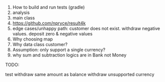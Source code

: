 1. How to build and run tests (gradle)
2. analysis
3. main class
4. https://github.com/npryce/result4k
5. edge cases/unhappy path: customer does not exist. withdraw negative values. deposit zero & negative values
6. Why choosing map
7. Why data class customer?
8. Assumption: only support a single currency?
9. why sum and subtraction logics are in Bank not Money

TODO:

test withdraw same amount as balance
withdraw unsupported currency


